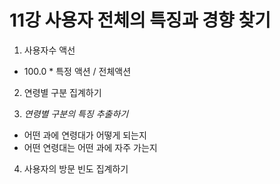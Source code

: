 
# 11강 사용자 전체의 특징과 경향 찾기

1. 사용자수 액선
- 100.0 * 특정 액션 / 전체액션

2. 연령별 구분 집계하기

3. *연령별 구분의 특징 추출하기*
- 어떤 과에 연령대가 어떻게 되는지
- 어떤 연령대는 어떤 과에 자주 가는지
4. 사용자의 방문 빈도 집계하기
 
